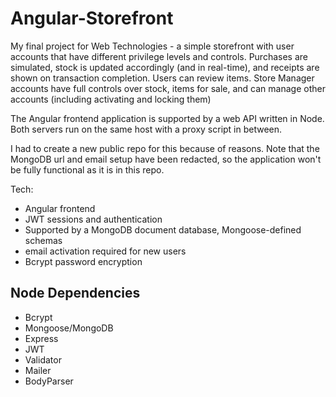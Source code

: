 # Angular-Storefront
My final project for Web Technologies - a simple storefront with user accounts that have different privilege levels and controls.
Purchases are simulated, stock is updated accordingly (and in real-time), and receipts are shown on transaction completion.
Users can review items.
Store Manager accounts have full controls over stock, items for sale, and can manage other accounts (including activating and locking them)

The Angular frontend application is supported by a web API written in Node. Both servers run on the same host with a proxy script in between.

I had to create a new public repo for this because of reasons. Note that the MongoDB url and email setup have been redacted, so the application won't be fully functional as it is in this repo.

Tech:
- Angular frontend
- JWT sessions and authentication
- Supported by a MongoDB document database, Mongoose-defined schemas
- email activation required for new users
- Bcrypt password encryption

## Node Dependencies
- Bcrypt
- Mongoose/MongoDB
- Express
- JWT
- Validator
- Mailer
- BodyParser
